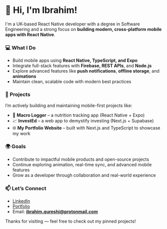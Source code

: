 # 👋 Hi, I'm Ibrahim!

I'm a UK-based React Native developer with a degree in Software Engineering and a strong focus on **building modern, cross-platform mobile apps with React Native**.

### 💻 What I Do
- Build mobile apps using **React Native, TypeScript, and Expo**
- Integrate full-stack features with **Firebase, REST APIs**, and **Node.js**
- Explore advanced features like **push notifications**, **offline storage**, and **animations**
- Maintain clean, scalable code with modern best practices

### 📱 Projects
I’m actively building and maintaining mobile-first projects like:
- 🧮 **Macro Logger** – a nutrition tracking app (React Native + Expo)
- 📈 **InvestEd** – a web app to demystify investing (Next.js + Supabase)
- 🌐 **My Portfolio Website** – built with Next.js and TypeScript to showcase my work

### 🌍 Goals
- Contribute to impactful mobile products and open-source projects
- Continue exploring animation, real-time sync, and advanced mobile features
- Grow as a developer through collaboration and real-world experience

### 📫 Let’s Connect
- [LinkedIn](https://www.linkedin.com/in/ibrahim-qi/)
- [Portfolio](https://ibrahimqi.com)
- Email: **ibrahim.qureshi@protonmail.com**

Thanks for visiting — feel free to check out my pinned projects!
